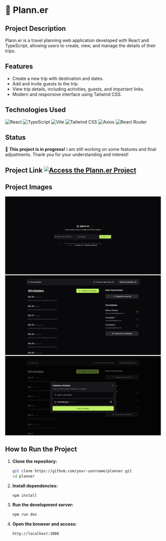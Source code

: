 # 📅 Plann.er

## Project Description

Plann.er is a travel planning web application developed with React and TypeScript, allowing users to create, view, and manage the details of their trips.

## Features

- Create a new trip with destination and dates.
- Add and invite guests to the trip.
- View trip details, including activities, guests, and important links.
- Modern and responsive interface using Tailwind CSS.

## Technologies Used

![React](https://img.shields.io/badge/React-61DAFB?style=for-the-badge&logo=react&logoColor=white)
![TypeScript](https://img.shields.io/badge/TypeScript-3178C6?style=for-the-badge&logo=typescript&logoColor=white)
![Vite](https://img.shields.io/badge/Vite-646CFF?style=for-the-badge&logo=vite&logoColor=white)
![Tailwind CSS](https://img.shields.io/badge/Tailwind_CSS-06B6D4?style=for-the-badge&logo=tailwind-css&logoColor=white)
![Axios](https://img.shields.io/badge/Axios-5A29E3?style=for-the-badge&logo=axios&logoColor=white)
![React Router](https://img.shields.io/badge/React_Router-CA4245?style=for-the-badge&logo=react-router&logoColor=white)

## Status

🔧 **This project is in progress!** I am still working on some features and final adjustments. Thank you for your understanding and interest!

## Project Link [![Access the Plann.er Project](https://img.shields.io/badge/Access_the_Plann.er_Project-B9FBC0?style=for-the-badge&logo=github&logoColor=white)](https://planner-app-zeta.vercel.app/)

## Project Images
![](/public/planner.png)
![](/public/trip-details.png)
![](/public/create-activity-modal.png)

## How to Run the Project

1. **Clone the repository:**

    ```bash
    git clone https://github.com/your-username/planner.git
    cd planner
    ```

2. **Install dependencies:**

    ```bash
    npm install
    ```

3. **Run the development server:**

    ```bash
    npm run dev
    ```

4. **Open the browser and access:**

    ```
    http://localhost:3000
    ```
